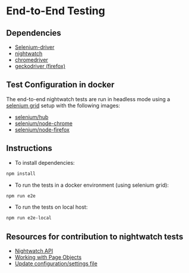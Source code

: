 # End-to-End Testing

## Dependencies

* [Selenium-driver](https://www.selenium.dev/documentation/en/webdriver)
* [nightwatch](https://nightwatchjs.org/guide)
* [chromedriver](https://chromedriver.chromium.org/getting-started)
* [geckodriver (firefox)](https://firefox-source-docs.mozilla.org/testing/geckodriver/)

## Test Configuration in docker
The end-to-end nightwatch tests are run in headless mode using a [selenium grid](https://www.selenium.dev/documentation/en/grid/) setup with the following images:
* [selenium/hub](https://github.com/SeleniumHQ/docker-selenium/tree/master/Hub)
* [selenium/node-chrome](https://github.com/SeleniumHQ/docker-selenium/tree/master/NodeChrome)
* [selenium/node-firefox](https://github.com/SeleniumHQ/docker-selenium/tree/master/NodeFirefox)

## Instructions

* To install dependencies:
```bash
npm install
```

* To run the tests in a docker environment (using selenium grid):
```bash
npm run e2e
```

* To run the tests on local host:
```bash
npm run e2e-local
```

## Resources for contribution to nightwatch tests

* [Nightwatch API](https://nightwatchjs.org/api)
* [Working with Page Objects](https://nightwatchjs.org/guide/working-with-page-objects/)
* [Update configuration/settings file](https://nightwatchjs.org/gettingstarted/configuration/)
